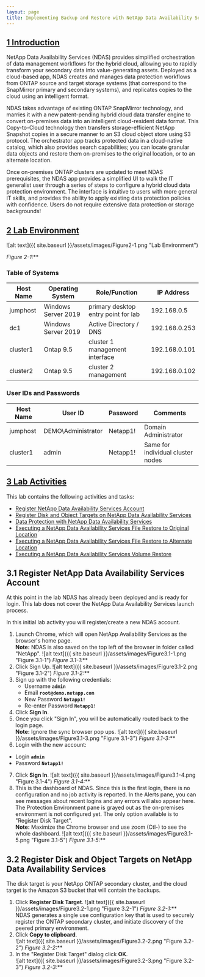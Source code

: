 ```yaml
---
layout: page
title: Implementing Backup and Restore with NetApp Data Availability Services
---
```


## [1 Introduction](#1-introduction)

NetApp Data Availability Services (NDAS) provides simplified orchestration of data management workflows for the hybrid cloud, allowing you to rapidly transform your secondary data into value-generating assets. Deployed as a cloud-based app, NDAS creates and manages data protection workflows from ONTAP source and target storage systems (that correspond to the SnapMirror primary and secondary systems), and replicates copies to the cloud using an intelligent format.

NDAS takes advantage of existing ONTAP SnapMirror technology, and marries it with a new patent-pending hybrid cloud data transfer engine to convert on-premises data into an intelligent cloud-resident data format. This Copy-to-Cloud technology then transfers storage-efficient NetApp Snapshot copies in a secure manner to an S3 cloud object store using S3 protocol. The orchestrator app tracks protected data in a cloud-native catalog, which also provides search capabilities; you can locate granular data objects and restore them on-premises to the original location, or to an alternate location.

Once on-premises ONTAP clusters are updated to meet NDAS prerequisites, the NDAS app provides a simplified UI to walk the IT generalist user through a series of steps to configure a hybrid cloud data protection environment. The interface is intuitive to users with more general IT skills, and provides the ability to apply existing data protection policies with confidence. Users do not require extensive data protection or storage backgrounds!

## [2 Lab Environment](#2-lab-environment)

![alt text]({{ site.baseurl }}/assets/images/Figure2-1.png "Lab Environment")

_Figure 2-1:_**

### Table of Systems

| Host Name        | Operating System           | Role/Function								 | IP Address		|
| ---------------- |----------------------------| -------------------------------------------| -----------------|
| jumphost   	   | Windows Server 2019		| primary desktop entry point for lab		 | 192.168.0.5		|
| dc1			   | Windows Server 2019        | Active Directory / DNS					 | 192.168.0.253	|
| cluster1		   | Ontap 9.5			        | cluster 1 management interface 			 | 192.168.0.101	|
| cluster2		   | Ontap 9.5			        | cluster 2 management			 			 | 192.168.0.102	|

### User IDs and Passwords

| Host Name | User ID			| Password	| Comments							|
| --------- |-------------------| ----------| ----------------------------------|
| jumphost	| DEMO\Administrator| Netapp1!	| Domain Administrator				|
| cluster1	| admin        		| Netapp1!	| Same for individual cluster nodes	|



## [3 Lab Activities](#3-lab-activities)

This lab contains the following activities and tasks:

* [Register NetApp Data Availability Services Account](#register-netapp-data-availability-services-account)
* [Register Disk and Object Targets on NetApp Data Availability Services](#register-disk-and-object-targets-on-netapp-data-availability-services)
* [Data Protection with NetApp Data Availability Services](#data-protection-with-netapp-data-availability-services)
* [Executing a NetApp Data Availability Services File Restore to Original Location](#executing-a-netapp-data-availability-services-file-restore-to-original-location)
* [Executing a NetApp Data Availability Services File Restore to Alternate Location](#executing-a-netapp-data-availability-services-file-restore-to-alternate-location)
* [Executing a NetApp Data Availability Services Volume Restore](#executing-a-netapp-data-availability-services-volume-restore)

## 3.1 Register NetApp Data Availability Services Account <a name="register-netapp-data-availability-services-account"></a>

At this point in the lab NDAS has already been deployed and is ready for login. This lab does not cover the NetApp Data Availability Services launch process.

In this initial lab activity you will register/create a new NDAS account. 

  1. Launch Chrome, which will open NetApp Availability Services as the browser's home page.  
  **Note:** NDAS is also saved on the top left of the browser in folder called "NetApp".
  ![alt text]({{ site.baseurl }}/assets/images/Figure3.1-1.png "Figure 3.1-1")
  _Figure 3.1-1:_**  
  2. Click Sign Up.
  ![alt text]({{ site.baseurl }}/assets/images/Figure3.1-2.png "Figure 3.1-2")
  _Figure 3.1-2:_**
  3. Sign up with the following credentials:
     - Username **`admin`**
	 - Email **`root@demo.netapp.com`**
	 - New Password **`Netapp1!`**
	 - Re-enter Password **`Netapp1!`**
  4. Click **Sign In**.
  5. Once you click "Sign In", you will be automatically routed back to the login page.  
  **Note:** Ignore the sync browser pop ups.
  ![alt text]({{ site.baseurl }}/assets/images/Figure3.1-3.png "Figure 3.1-3")
  _Figure 3.1-3:_**
  6. Login with the new account:
  - Login **`admin`**
  - Password **`Netapp1!`**
  7. Click **Sign In**.
    ![alt text]({{ site.baseurl }}/assets/images/Figure3.1-4.png "Figure 3.1-4")
    _Figure 3.1-4:_**
  8. This is the dashboard of NDAS. Since this is the first login, there is no configuration and no job activity is reported. In the Alerts pane, you can see messages about recent logins and any errors will also appear here. The Protection Environment pane is grayed out as the on-premises environment is not configured yet. The only option available is to "Register Disk Target".  
  **Note:** Maximize the Chrome browser and use zoom (Ctl-) to see the whole dashboard.
  ![alt text]({{ site.baseurl }}/assets/images/Figure3.1-5.png "Figure 3.1-5")
  _Figure 3.1-5:_**


## 3.2 Register Disk and Object Targets on NetApp Data Availability Services <a name="register-disk-and-object-targets-on-netapp-data-availability-services"></a>

The disk target is your NetApp ONTAP secondary cluster, and the cloud target is the Amazon S3 bucket that will contain the backups.

1. Click **Register Disk Target**.
![alt text]({{ site.baseurl }}/assets/images/Figure3.2-1.png "Figure 3.2-1")
  _Figure 3.2-1:_**  
NDAS generates a single use configuration key that is used to securely register the ONTAP secondary cluster, and initiate discovery of the peered primary environment. 
2. Click **Copy to clipboard**.  
![alt text]({{ site.baseurl }}/assets/images/Figure3.2-2.png "Figure 3.2-2")
  _Figure 3.2-2:_**
3. In the "Register Disk Target" dialog click **OK**.  
![alt text]({{ site.baseurl }}/assets/images/Figure3.2-3.png "Figure 3.2-3")
  _Figure 3.2-3:_**


    
